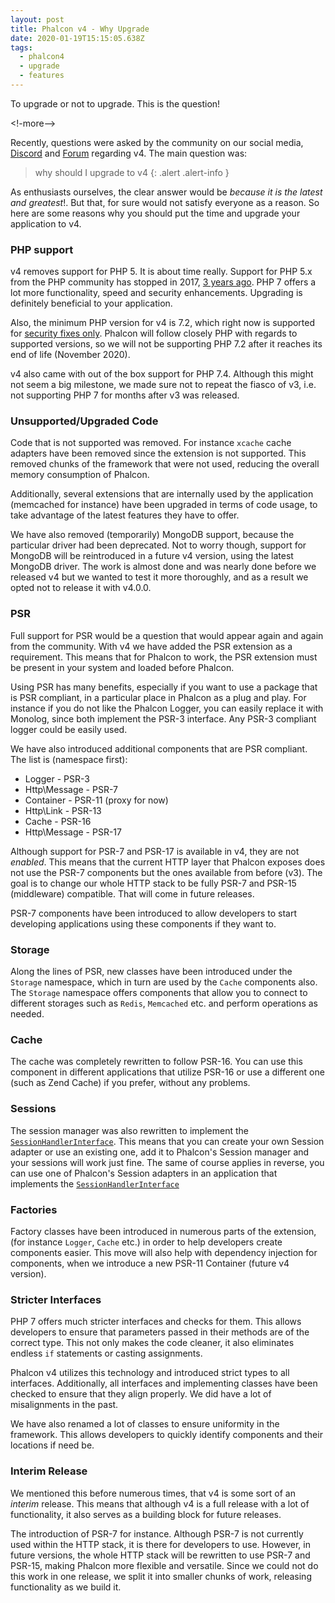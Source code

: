 ```yaml
---
layout: post
title: Phalcon v4 - Why Upgrade
date: 2020-01-19T15:15:05.638Z
tags:
  - phalcon4
  - upgrade
  - features
---
```

To upgrade or not to upgrade. This is the question!

<!-more-->

Recently, questions were asked by the community on our social media, [Discord](https://phalcon.io/discord) and [Forum](https://phalcon.io/forum) regarding v4. The main question was:

> why should I upgrade to v4
{: .alert .alert-info }

As enthusiasts ourselves, the clear answer would be _because it is the latest and greatest_!. But that, for sure would not satisfy everyone as a reason. So here are some reasons why you should put the time and upgrade your application to v4.

### PHP support
v4 removes support for PHP 5. It is about time really. Support for PHP 5.x from the PHP community has stopped in 2017, [3 years ago](https://www.php.net/supported-versions.php). PHP 7 offers a lot more functionality, speed and security enhancements. Upgrading is definitely beneficial to your application.

Also, the minimum PHP version for v4 is 7.2, which right now is supported for [security fixes only](https://www.php.net/supported-versions.php). Phalcon will follow closely PHP with regards to supported versions, so we will not be supporting PHP 7.2 after it reaches its end of life (November 2020).

v4 also came with out of the box support for PHP 7.4. Although this might not seem a big milestone, we made sure not to repeat the fiasco of v3, i.e. not supporting PHP 7 for months after v3 was released.

### Unsupported/Upgraded Code
Code that is not supported was removed. For instance `xcache` cache adapters have been removed since the extension is not supported. This removed chunks of the framework that were not used, reducing the overall memory consumption of Phalcon.

Additionally, several extensions that are internally used by the application (memcached for instance) have been upgraded in terms of code usage, to take advantage of the latest features they have to offer. 

We have also removed (temporarily) MongoDB support, because the particular driver had been deprecated. Not to worry though, support for MongoDB will be reintroduced in a future v4 version, using the latest MongoDB driver. The work is almost done and was nearly done before we released v4 but we wanted to test it more thoroughly, and as a result we opted not to release it with v4.0.0.

### PSR
Full support for PSR would be a question that would appear again and again from the community. With v4 we have added the PSR extension as a requirement. This means that for Phalcon to work, the PSR extension must be present in your system and loaded before Phalcon. 

Using PSR has many benefits, especially if you want to use a package that is PSR compliant, in a particular place in Phalcon as a plug and play. For instance if you do not like the Phalcon Logger, you can easily replace it with Monolog, since both implement the PSR-3 interface. Any PSR-3 compliant logger could be easily used.

We have also introduced additional components that are PSR compliant. The list is (namespace first):

- Logger - PSR-3
- Http\Message - PSR-7
- Container - PSR-11 (proxy for now)
- Http\Link - PSR-13
- Cache - PSR-16
- Http\Message - PSR-17

Although support for PSR-7 and PSR-17 is available in v4, they are not _enabled_. This means that the current HTTP layer that Phalcon exposes does not use the PSR-7 components but the ones available from before (v3). The goal is to change our whole HTTP stack to be fully PSR-7 and PSR-15 (middleware) compatible. That will come in future releases.

PSR-7 components have been introduced to allow developers to start developing applications using these components if they want to.

### Storage
Along the lines of PSR, new classes have been introduced under the `Storage` namespace, which in turn are used by the `Cache` components also. The `Storage` namespace offers components that allow you to connect to different storages such as `Redis`, `Memcached` etc. and perform operations as needed.

### Cache
The cache was completely rewritten to follow PSR-16. You can use this component in different applications that utilize PSR-16 or use a different one (such as Zend Cache) if you prefer, without any problems.

### Sessions
The session manager was also rewritten to implement the [`SessionHandlerInterface`](https://www.php.net/manual/en/class.sessionhandlerinterface.php). This means that you can create your own Session adapter or use an existing one, add it to Phalcon's Session manager and your sessions will work just fine. The same of course applies in reverse, you can use one of Phalcon's Session adapters in an application that implements the [`SessionHandlerInterface`](https://www.php.net/manual/en/class.sessionhandlerinterface.php)

### Factories
Factory classes have been introduced in numerous parts of the extension, (for instance `Logger`, `Cache` etc.) in order to help developers create components easier. This move will also help with dependency injection for components, when we introduce a new PSR-11 Container (future v4 version).

### Stricter Interfaces
PHP 7 offers much stricter interfaces and checks for them. This allows developers to ensure that parameters passed in their methods are of the correct type. This not only makes the code cleaner, it also eliminates endless `if` statements or casting assignments.

Phalcon v4 utilizes this technology and introduced strict types to all interfaces. Additionally, all interfaces and implementing classes have been checked to ensure that they align properly. We did have a lot of misalignments in the past.

We have also renamed a lot of classes to ensure uniformity in the framework. This allows developers to quickly identify components and their locations if need be.

### Interim Release
We mentioned this before numerous times, that v4 is some sort of an _interim_ release. This means that although v4 is a full release with a lot of functionality, it also serves as a building block for future releases. 

The introduction of PSR-7 for instance. Although PSR-7 is not currently used within the HTTP stack, it is there for developers to use. However, in future versions, the whole HTTP stack will be rewritten to use PSR-7 and PSR-15, making Phalcon more flexible and versatile. Since we could not do this work in one release, we split it into smaller chunks of work, releasing functionality as we build it.


























